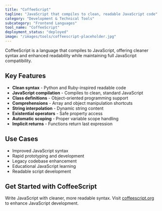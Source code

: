 ```yaml
---
title: "CoffeeScript"
tagline: "JavaScript that compiles to clean, readable JavaScript code"
category: "Development & Technical Tools"
subcategory: "Frontend Languages"
tool_name: "CoffeeScript"
deployment_status: "deployed"
image: "/images/tools/coffeescript-placeholder.jpg"
---
```

CoffeeScript is a language that compiles to JavaScript, offering cleaner syntax and enhanced readability while maintaining full JavaScript compatibility.

## Key Features

- **Clean syntax** - Python and Ruby-inspired readable code
- **JavaScript compilation** - Compiles to clean, standard JavaScript
- **Class definitions** - Object-oriented programming support
- **Comprehensions** - Array and object manipulation shortcuts
- **String interpolation** - Dynamic string content
- **Existential operators** - Safe property access
- **Automatic scoping** - Proper variable scope handling
- **Implicit returns** - Functions return last expression

## Use Cases

- Improved JavaScript syntax
- Rapid prototyping and development
- Legacy codebase enhancement
- Educational JavaScript learning
- Readable script development

## Get Started with CoffeeScript

Write JavaScript with cleaner, more readable syntax. Visit [coffeescript.org](https://coffeescript.org) to enhance JavaScript development.